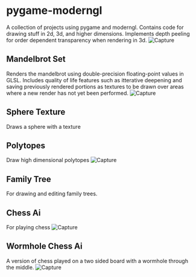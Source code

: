 # pygame-moderngl
A collection of projects using pygame and moderngl.
Contains code for drawing stuff in 2d, 3d, and higher dimensions.
Implements depth peeling for order dependent transparency when rendering in 3d.
![Capture](https://user-images.githubusercontent.com/11195846/172716025-1e8a9221-5a7d-4466-9343-f100a9b99c2b.PNG)
## Mandelbrot Set
Renders the mandelbrot using double-precision floating-point values in GLSL.
Includes quality of life features such as itterative deepening and saving previously rendered portions as textures to be drawn over areas where a new render has not yet been performed.
![Capture](https://user-images.githubusercontent.com/11195846/170892291-152ace4d-a685-4692-bf91-c6b59557e4f5.PNG)
## Sphere Texture
Draws a sphere with a texture
## Polytopes
Draw high dimensional polytopes
![Capture](https://user-images.githubusercontent.com/11195846/170892182-914e0974-6198-4663-b489-115519959318.PNG)
## Family Tree
For drawing and editing family trees.

## Chess Ai
For playing chess
![Capture](https://user-images.githubusercontent.com/11195846/172492421-4f6cf747-c8ce-4265-b872-43f17b39dc6f.PNG)
## Wormhole Chess Ai
A version of chess played on a two sided board with a wormhole through the middle.
![Capture](https://user-images.githubusercontent.com/11195846/172842939-0a22de29-aeee-4322-8abf-14dff54e86cf.PNG)
